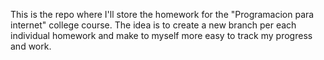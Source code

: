 This is the repo where I'll store the homework for the "Programacion para internet" college course. The idea is to create a new branch per each individual homework and make to myself more easy to track my progress and work.

